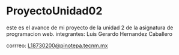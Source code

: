 # ProyectoUnidad02
 este es el avance de mi proyecto de la unidad 2 de la asignatura de programacion web.
 integrantes:
 Luis Gerardo Hernandez Caballero
 
 corrreo: L18730200@pinotepa.tecnm.mx

